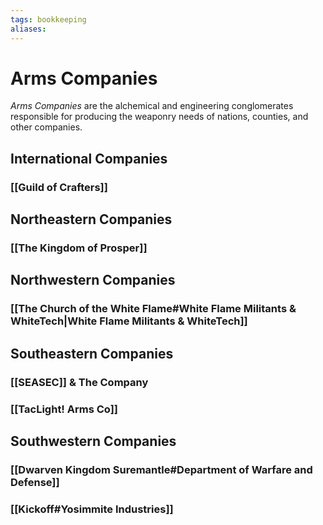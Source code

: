 ```yaml
---
tags: bookkeeping
aliases:
---
```


# Arms Companies
*Arms Companies* are the alchemical and engineering conglomerates responsible for producing the weaponry needs of nations, counties, and other companies.

## International Companies
### [[Guild of Crafters]]
## Northeastern Companies
### [[The Kingdom of Prosper]]
## Northwestern Companies
### [[The Church of the White Flame#White Flame Militants & WhiteTech|White Flame Militants & WhiteTech]]
## Southeastern Companies
### [[SEASEC]] & The Company
### [[TacLight! Arms Co]]
## Southwestern Companies
### [[Dwarven Kingdom Suremantle#Department of Warfare and Defense]]
### [[Kickoff#Yosimmite Industries]]